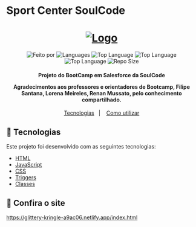 # Sport Center SoulCode
<h1 align="center">
   <a href="https://glittery-kringle-a9ac06.netlify.app/index.html">
	<img alt="Logo" src="https://tiinside.com.br/wp-content/uploads/2021/10/SoulCode.png" />
	</a>
    <br>
</h1>

<p align="center">
 
  <img alt="Feito por" src="https://img.shields.io/badge/Made%20By-Grupo%2008%20SoulCode-yellow">
	 <a href="readme.md#contato">
  </a>
  
  <img alt="Languages" src="https://img.shields.io/badge/Language-3-orange">
  
  <img alt="Top Language" src="https://img.shields.io/badge/HTML-58.6%25-orange">
  <img alt="Top Language" src="https://img.shields.io/badge/CSS-38.6%25-purple">
  <img alt="Top Language" src="https://img.shields.io/badge/JS-2.8%25-yellow">

  
  <img alt="Repo Size" src="https://img.shields.io/badge/Repo%20Size-0.86mb-orange">
  
</p>

<h4 align="center">
  <p>Projeto do BootCamp em Salesforce da SoulCode</p>
  
  <p>
  Agradecimentos aos professores e orientadores de Bootcamp, Filipe Santana, Lorena Meireles, Renan Mussato, pelo conhecimento compartilhado.
  </p>
</h4>


<p align="center">
  <a href="#rocket-technologies">Tecnologias</a>&nbsp;&nbsp;&nbsp;|&nbsp;&nbsp;&nbsp;
  <a href="#information_source-how-to-use">Como utilizar</a>

## :rocket: Tecnologias

Este projeto foi desenvolvido com as seguintes tecnologias:

-  [HTML](https://developer.mozilla.org/pt-BR/docs/Web/HTML)
-  [JavaScript](https://developer.mozilla.org/pt-BR/docs/Web/JavaScript)
-  [CSS](https://developer.mozilla.org/pt-BR/docs/Web/CSS)
-  [Triggers](https://developer.salesforce.com/docs/atlas.en-us.apexcode.meta/apexcode/apex_triggers.htm)
-  [Classes](https://developer.salesforce.com/docs/atlas.en-us.apexcode.meta/apexcode/apex_classes_understanding.htm)

## :eyes: Confira o site
https://glittery-kringle-a9ac06.netlify.app/index.html
